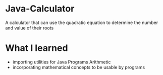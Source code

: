 # Java-Calculator
A calculator that can use the quadratic equation to determine the number and value of their roots

# What I learned
* importing utilities for Java Programs Arithmetic
* incorporating mathematical concepts to be usable by programs
